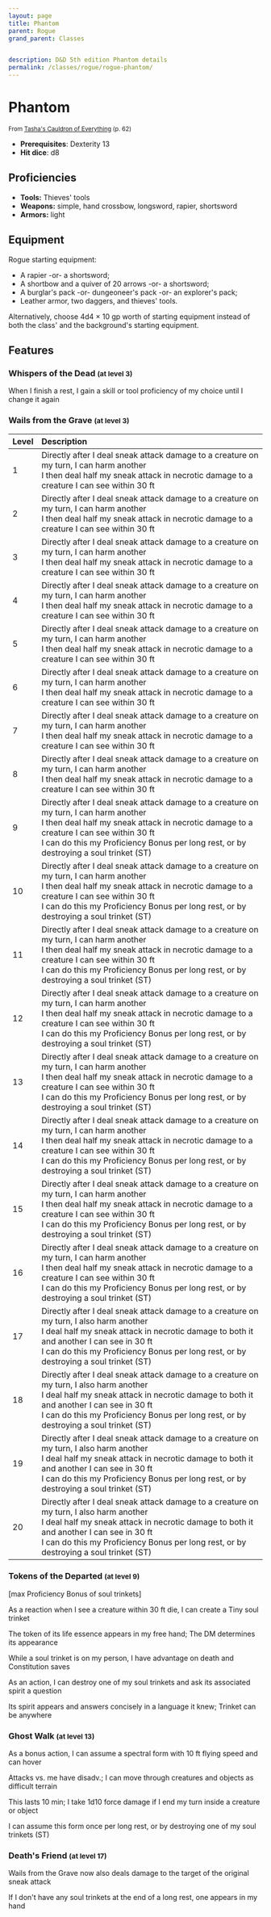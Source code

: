 ```yaml
---
layout: page
title: Phantom
parent: Rogue
grand_parent: Classes


description: D&D 5th edition Phantom details
permalink: /classes/rogue/rogue-phantom/
---
```


# Phantom

<small>From <a target="_blank" href="https://dnd.wizards.com/products/tabletop-games/rpg-products/tashas-cauldron-everything">Tasha's Cauldron of Everything</a> (p. 62)</small>

- **Prerequisites**: Dexterity 13
- **Hit dice**: d8

## Proficiencies

- **Tools:** Thieves' tools
- **Weapons:** simple, hand crossbow, longsword, rapier, shortsword
- **Armors:** light

## Equipment


Rogue starting equipment:

- A rapier -or- a shortsword;
- A shortbow and a quiver of 20 arrows -or- a shortsword;
- A burglar's pack -or- dungeoneer's pack -or- an explorer's pack;
- Leather armor, two daggers, and thieves' tools.

Alternatively, choose 4d4 × 10 gp worth of starting equipment instead of both the class' and the background's starting equipment.


## Features

### Whispers of the Dead <small>(at level 3)</small>


When I finish a rest, I gain a skill or tool proficiency of my choice until I change it again



### Wails from the Grave <small>(at level 3)</small>


| Level | Description |
|:----------------------------|:------------------|
| 1 | Directly after I deal sneak attack damage to a creature on my turn, I can harm another<br>I then deal half my sneak attack in necrotic damage to a creature I can see within 30 ft |
| 2 | Directly after I deal sneak attack damage to a creature on my turn, I can harm another<br>I then deal half my sneak attack in necrotic damage to a creature I can see within 30 ft |
| 3 | Directly after I deal sneak attack damage to a creature on my turn, I can harm another<br>I then deal half my sneak attack in necrotic damage to a creature I can see within 30 ft |
| 4 | Directly after I deal sneak attack damage to a creature on my turn, I can harm another<br>I then deal half my sneak attack in necrotic damage to a creature I can see within 30 ft |
| 5 | Directly after I deal sneak attack damage to a creature on my turn, I can harm another<br>I then deal half my sneak attack in necrotic damage to a creature I can see within 30 ft |
| 6 | Directly after I deal sneak attack damage to a creature on my turn, I can harm another<br>I then deal half my sneak attack in necrotic damage to a creature I can see within 30 ft |
| 7 | Directly after I deal sneak attack damage to a creature on my turn, I can harm another<br>I then deal half my sneak attack in necrotic damage to a creature I can see within 30 ft |
| 8 | Directly after I deal sneak attack damage to a creature on my turn, I can harm another<br>I then deal half my sneak attack in necrotic damage to a creature I can see within 30 ft |
| 9 | Directly after I deal sneak attack damage to a creature on my turn, I can harm another<br>I then deal half my sneak attack in necrotic damage to a creature I can see within 30 ft<br>I can do this my Proficiency Bonus per long rest, or by destroying a soul trinket (ST) |
| 10 | Directly after I deal sneak attack damage to a creature on my turn, I can harm another<br>I then deal half my sneak attack in necrotic damage to a creature I can see within 30 ft<br>I can do this my Proficiency Bonus per long rest, or by destroying a soul trinket (ST) |
| 11 | Directly after I deal sneak attack damage to a creature on my turn, I can harm another<br>I then deal half my sneak attack in necrotic damage to a creature I can see within 30 ft<br>I can do this my Proficiency Bonus per long rest, or by destroying a soul trinket (ST) |
| 12 | Directly after I deal sneak attack damage to a creature on my turn, I can harm another<br>I then deal half my sneak attack in necrotic damage to a creature I can see within 30 ft<br>I can do this my Proficiency Bonus per long rest, or by destroying a soul trinket (ST) |
| 13 | Directly after I deal sneak attack damage to a creature on my turn, I can harm another<br>I then deal half my sneak attack in necrotic damage to a creature I can see within 30 ft<br>I can do this my Proficiency Bonus per long rest, or by destroying a soul trinket (ST) |
| 14 | Directly after I deal sneak attack damage to a creature on my turn, I can harm another<br>I then deal half my sneak attack in necrotic damage to a creature I can see within 30 ft<br>I can do this my Proficiency Bonus per long rest, or by destroying a soul trinket (ST) |
| 15 | Directly after I deal sneak attack damage to a creature on my turn, I can harm another<br>I then deal half my sneak attack in necrotic damage to a creature I can see within 30 ft<br>I can do this my Proficiency Bonus per long rest, or by destroying a soul trinket (ST) |
| 16 | Directly after I deal sneak attack damage to a creature on my turn, I can harm another<br>I then deal half my sneak attack in necrotic damage to a creature I can see within 30 ft<br>I can do this my Proficiency Bonus per long rest, or by destroying a soul trinket (ST) |
| 17 | Directly after I deal sneak attack damage to a creature on my turn, I also harm another<br>I deal half my sneak attack in necrotic damage to both it and another I can see in 30 ft<br>I can do this my Proficiency Bonus per long rest, or by destroying a soul trinket (ST) |
| 18 | Directly after I deal sneak attack damage to a creature on my turn, I also harm another<br>I deal half my sneak attack in necrotic damage to both it and another I can see in 30 ft<br>I can do this my Proficiency Bonus per long rest, or by destroying a soul trinket (ST) |
| 19 | Directly after I deal sneak attack damage to a creature on my turn, I also harm another<br>I deal half my sneak attack in necrotic damage to both it and another I can see in 30 ft<br>I can do this my Proficiency Bonus per long rest, or by destroying a soul trinket (ST) |
| 20 | Directly after I deal sneak attack damage to a creature on my turn, I also harm another<br>I deal half my sneak attack in necrotic damage to both it and another I can see in 30 ft<br>I can do this my Proficiency Bonus per long rest, or by destroying a soul trinket (ST) |



### Tokens of the Departed <small>(at level 9)</small>


[max Proficiency Bonus of soul trinkets]

As a reaction when I see a creature within 30 ft die, I can create a Tiny soul trinket

The token of its life essence appears in my free hand; The DM determines its appearance

While a soul trinket is on my person, I have advantage on death and Constitution saves

As an action, I can destroy one of my soul trinkets and ask its associated spirit a question

Its spirit appears and answers concisely in a language it knew; Trinket can be anywhere



### Ghost Walk <small>(at level 13)</small>


As a bonus action, I can assume a spectral form with 10 ft flying speed and can hover

Attacks vs. me have disadv.; I can move through creatures and objects as difficult terrain

This lasts 10 min; I take 1d10 force damage if I end my turn inside a creature or object

I can assume this form once per long rest, or by destroying one of my soul trinkets (ST)



### Death's Friend <small>(at level 17)</small>


Wails from the Grave now also deals damage to the target of the original sneak attack

If I don't have any soul trinkets at the end of a long rest, one appears in my hand


